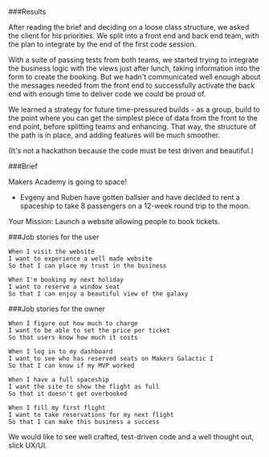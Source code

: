 ###Results

After reading the brief and deciding on a loose class structure, we asked the client for his priorities. We split into a front end and back end team, with the plan to integrate by the end of the first code session.

With a suite of passing tests from both teams, we started trying to integrate the business logic with the views just after lunch, taking information into the form to create the booking. But we hadn't communicated well enough about the messages needed from the front end to successfully activate the back end with enough time to deliver code we could be proud of. 

We learned a strategy for future time-pressured builds - as a group, build to the point where you can get the simplest piece of data from the front to the end point, before splitting teams and enhancing. That way, the structure of the path is in place, and adding features will be much smoother.

(It's not a hackathon because the code must be test driven and beautiful.)

###Brief

Makers Academy is going to space!

- Evgeny and Ruben have gotten ballsier and have decided to rent a spaceship to take 8 passengers on a 12-week round trip to the moon.

Your Mission: Launch a website allowing people to book tickets.

###Job stories for the user

```
When I visit the website
I want to experience a well made website
So that I can place my trust in the business

When I'm booking my next holiday
I want to reserve a window seat
So that I can enjoy a beautiful view of the galaxy
```

###Job stories for the owner

```
When I figure out how much to charge
I want to be able to set the price per ticket
So that users know how much it costs

When I log in to my dashboard
I want to see who has reserved seats on Makers Galactic I
So that I can know if my MVP worked

When I have a full spaceship
I want the site to show the flight as full
So that it doesn't get overbooked

When I fill my first flight
I want to take reservations for my next flight
So that I can make this business a success
```

We would like to see well crafted, test-driven code and a well thought out, slick UX/UI.
